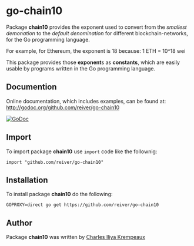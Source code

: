 # go-chain10

Package **chain10** provides the exponent used to convert from the _smallest demonation_ to the _default denomination_ for different blockchain-networks, for the Go programming language.

For example, for Ethereum, the exponent is 18 because: 1 ETH = 10^18 wei

This package provides those **exponent**s as **constants**, which are easily usable by programs written in the Go programming language.

## Documention

Online documentation, which includes examples, can be found at: http://godoc.org/github.com/reiver/go-chain10

[![GoDoc](https://godoc.org/github.com/reiver/go-chain10?status.svg)](https://godoc.org/github.com/reiver/go-chain10)

## Import

To import package **chain10** use `import` code like the follownig:
```
import "github.com/reiver/go-chain10"
```

## Installation

To install package **chain10** do the following:
```
GOPROXY=direct go get https://github.com/reiver/go-chain10
```

## Author

Package **chain10** was written by [Charles Iliya Krempeaux](http://reiver.link)
